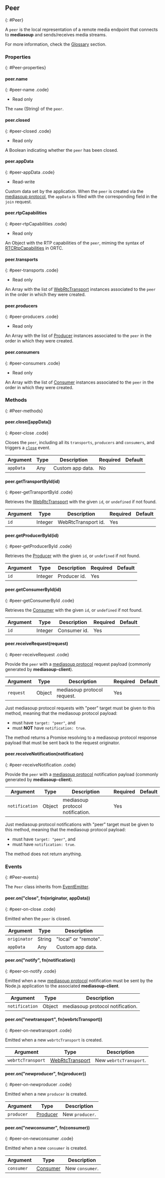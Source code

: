 ## Peer
{: #Peer}

A `peer` is the local representation of a remote media endpoint that connects to **mediasoup** and sends/receives media streams.

For more information, check the [Glossary](/documentation/glossary/#Glossary-Peer) section.


### Properties
{: #Peer-properties}

<section markdown="1">

#### peer.name
{: #peer-name .code}

* Read only

The `name` (String) of the `peer`.

#### peer.closed
{: #peer-closed .code}

* Read only

A Boolean indicating whether the `peer` has been closed.

#### peer.appData
{: #peer-appData .code}

* Read-write

Custom data set by the application. When the `peer` is created via the [mediasoup protocol](/documentation/mediasoup-protocol/), the `appData` is filled with the corresponding field in the `join` request.

#### peer.rtpCapabilities
{: #peer-rtpCapabilities .code}

* Read only

An Object with the RTP capabilities of the `peer`, miming the syntax of [RTCRtpCapabilities](https://draft.ortc.org/#rtcrtpcapabilities*) in ORTC.

#### peer.transports
{: #peer-transports .code}

* Read only

An Array with the list of [WebRtcTransport](#WebRtcTransport) instances associated to the `peer` in the order in which they were created.

#### peer.producers
{: #peer-producers .code}

* Read only

An Array with the list of [Producer](#Producer) instances associated to the `peer` in the order in which they were created.

#### peer.consumers
{: #peer-consumers .code}

* Read only

An Array with the list of [Consumer](#Consumer) instances associated to the `peer` in the order in which they were created.

</section>


### Methods
{: #Peer-methods}

<section markdown="1">

#### peer.close([appData])
{: #peer-close .code}

Closes the `peer`, including all its `transports`, `producers` and `consumers`, and triggers a [`close`](#peer-on-close) event.

<div markdown="1" class="table-wrapper L3">

Argument   | Type    | Description | Required | Default 
---------- | ------- | ----------- | -------- | ----------
`appData`  | Any     | Custom app data. | No |

</div>

#### peer.getTransportById(id)
{: #peer-getTransportById .code}

Retrieves the [WebRtcTransport](#WebRtcTransport) with the given `id`, or `undefined` if not found.

<div markdown="1" class="table-wrapper L3">

Argument   | Type    | Description | Required | Default 
---------- | ------- | ----------- | -------- | ----------
`id`       | Integer | WebRtcTransport id. | Yes |

</div>

#### peer.getProducerById(id)
{: #peer-getProducerById .code}

Retrieves the [Producer](#Producer) with the given `id`, or `undefined` if not found.

<div markdown="1" class="table-wrapper L3">

Argument   | Type    | Description | Required | Default 
---------- | ------- | ----------- | -------- | ----------
`id`       | Integer | Producer id. | Yes |

</div>

#### peer.getConsumerById(id)
{: #peer-getConsumerById .code}

Retrieves the [Consumer](#Consumer) with the given `id`, or `undefined` if not found.

<div markdown="1" class="table-wrapper L3">

Argument   | Type    | Description | Required | Default 
---------- | ------- | ----------- | -------- | ----------
`id`       | Integer | Consumer id. | Yes |

</div>

#### peer.receiveRequest(request)
{: #peer-receiveRequest .code}

Provide the `peer` with a [mediasoup protocol](/documentation/mediasoup-protocol/) request payload (commonly generated by **mediasoup-client**).

<div markdown="1" class="table-wrapper L3">

Argument   | Type    | Description | Required | Default 
---------- | ------- | ----------- | -------- | ----------
`request`  | Object  | mediasoup protocol request. | Yes |

</div>

<div markdown="1" class="note">
Just mediasoup protocol requests with "peer" target must be given to this method, meaning that the mediasoup protocol payload:

* must have `target: "peer"`, and
* must **NOT** have `notification: true`.
</div>

The method returns a Promise resolving to a mediasoup protocol response payload that must be sent back to the request originator.

#### peer.receiveNotification(notification)
{: #peer-receiveNotification .code}

Provide the `peer` with a [mediasoup protocol](/documentation/mediasoup-protocol/) notification payload (commonly generated by **mediasoup-client**).

<div markdown="1" class="table-wrapper L3">

Argument   | Type    | Description | Required | Default 
---------- | ------- | ----------- | -------- | ----------
`notification` | Object  | mediasoup protocol notification. | Yes |

</div>

<div markdown="1" class="note">
Just mediasoup protocol notifications with "peer" target must be given to this method, meaning that the mediasoup protocol payload:

* must have `target: "peer"`, and
* must have `notification: true`.
</div>

The method does not return anything.

</section>


### Events
{: #Peer-events}

The `Peer` class inherits from [EventEmitter](https://nodejs.org/api/events.html#events_class_eventemitter).

<section markdown="1">

#### peer.on("close", fn(originator, appData))
{: #peer-on-close .code}

Emitted when the `peer` is closed.

<div markdown="1" class="table-wrapper L3">

Argument  | Type    | Description   
--------- | ------- | ----------------
`originator` | String | "local" or "remote".
`appData` | Any     | Custom app data.

</div>

#### peer.on("notify", fn(notification))
{: #peer-on-notify .code}

Emitted when a new [mediasoup protocol](/documentation/mediasoup-protocol/) notification must be sent by the Node.js application to the associated **mediasoup-client**.

<div markdown="1" class="table-wrapper L3">

Argument | Type    | Description   
-------- | ------- | ----------------
`notification` | Object | mediasoup protocol notification.

</div>

#### peer.on("newtransport", fn(webrtcTransport))
{: #peer-on-newtransport .code}

Emitted when a new `webrtcTransport` is created.

<div markdown="1" class="table-wrapper L3">

Argument | Type    | Description   
-------- | ------- | ----------------
`webrtcTransport` | [WebRtcTransport](#WebRtcTransport) | New `webrtcTransport`.

</div>

#### peer.on("newproducer", fn(producer))
{: #peer-on-newproducer .code}

Emitted when a new `producer` is created.

<div markdown="1" class="table-wrapper L3">

Argument | Type    | Description   
-------- | ------- | ----------------
`producer` | [Producer](#Producer) | New `producer`.

</div>

#### peer.on("newconsumer", fn(consumer))
{: #peer-on-newconsumer .code}

Emitted when a new `consumer` is created.

<div markdown="1" class="table-wrapper L3">

Argument | Type    | Description   
-------- | ------- | ----------------
`consumer` | [Consumer](#Consumer) | New `consumer`.

</div>

</section>
